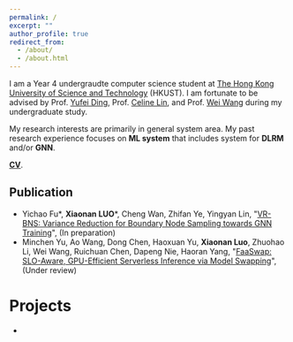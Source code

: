 ```yaml
---
permalink: /
excerpt: ""
author_profile: true
redirect_from: 
  - /about/
  - /about.html
---
```


I am a Year 4 undergraudte computer science student at [The Hong Kong University of Science and Technology](http://www.ust.hk) (HKUST). I am fortunate to be advised by Prof. [Yufei Ding](https://picassolab.squarespace.com/yufei), Prof. [Celine Lin](https://eiclab.scs.gatech.edu/pages/team.html), and Prof. [Wei Wang](http://www.cse.ust.hk/~weiwa/) during my undergraduate study.

My research interests are primarily in general system area. My past research experience focuses on **ML system** that includes system for **DLRM** and/or **GNN**.

[**CV**](./files/LUO_Xiaonan_CV.pdf).

## Publication

- Yichao Fu*, **Xiaonan LUO***, Cheng Wan, Zhifan Ye, Yingyan Lin, "[VR-BNS: Variance Reduction for Boundary Node Sampling towards GNN Training](./files/FaaSwap.pdf)", (In preparation)
- Minchen Yu, Ao Wang, Dong Chen, Haoxuan Yu, **Xiaonan Luo**, Zhuohao Li, Wei Wang, Ruichuan Chen, Dapeng Nie, Haoran Yang, "[FaaSwap: SLO-Aware, GPU-Efficient Serverless Inference via Model Swapping](./files/FaaSwap.pdf)", (Under review)

Projects
======
- 
